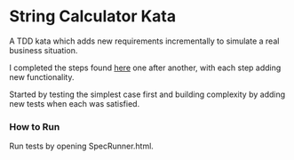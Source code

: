 # String Calculator Kata

A TDD kata which adds new requirements incrementally to simulate a real business situation. 

I completed the steps found [here](https://kata-log.rocks/string-calculator-kata) one after another, with each step adding new functionality.

Started by testing the simplest case first and building complexity by adding new tests when each was satisfied. 

### How to Run

Run tests by opening SpecRunner.html. 